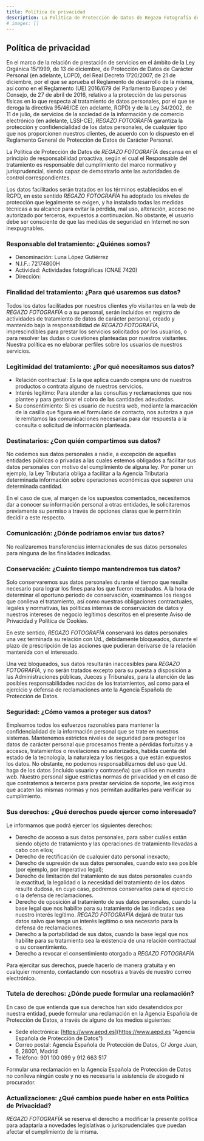 ```yaml
---
title: Política de privacidad
description: La Política de Protección de Datos de Regazo Fotografía descansa en el principio de responsabilidad proactiva
# images: []
---
```


## Política de privacidad

En el marco de la relación de prestación de servicios en el ámbito de la Ley Orgánica 15/1999, de 13 de diciembre, de Protección de Datos de Carácter Personal (en adelante, LOPD), del Real Decreto 1720/2007, de 21 de diciembre, por el que se aprueba el Reglamento de desarrollo de la misma, así como en el Reglamento (UE) 2016/679 del Parlamento Europeo y del Consejo, de 27 de abril de 2016, relativo a la protección de las personas físicas en lo que respecta al tratamiento de datos personales, por el que se deroga la directiva 95/46/CE (en adelante, RGPD) y de la Ley 34/2002, de 11 de julio, de servicios de la sociedad de la información y de comercio electrónico (en adelante, LSSI-CE), *REGAZO FOTOGRAFÍA* garantiza la protección y confidencialidad de los datos personales, de cualquier tipo que nos proporcionen nuestros clientes, de acuerdo con lo dispuesto en el Reglamento General de Protección de Datos de Carácter Personal.

La Política de Protección de Datos de *REGAZO FOTOGRAFÍA* descansa en el principio de responsabilidad proactiva, según el cual el Responsable del tratamiento es responsable del cumplimiento del marco normativo y jurisprudencial, siendo capaz de demostrarlo ante las autoridades de control correspondientes.

Los datos facilitados serán tratados en los términos establecidos en el RGPD, en este sentido *REGAZO FOTOGRAFÍA* ha adoptado los niveles de protección que legalmente se exigen, y ha instalado todas las medidas técnicas a su alcance para evitar la pérdida, mal uso, alteración, acceso no autorizado por terceros, expuestos a continuación. No obstante, el usuario debe ser consciente de que las medidas de seguridad en Internet no son inexpugnables.

### Responsable del tratamiento: ¿Quiénes somos?

* Denominación: Luna López Gutiérrez
* N.I.F.: 72174800H
* Actividad: Actividades fotográficas (CNAE 7420)
* Dirección: &nbsp;

### Finalidad del tratamiento: ¿Para qué usaremos sus datos?

Todos los datos facilitados por nuestros clientes y/o visitantes en la web de *REGAZO FOTOGRAFÍA* o a su personal, serán incluidos en registro de actividades de tratamiento de datos de carácter personal, creado y mantenido bajo la responsabilidad de *REGAZO FOTOGRAFÍA*, imprescindibles para prestar los servicios solicitados por los usuarios, o para resolver las dudas o cuestiones planteadas por nuestros visitantes. Nuestra política es no elaborar perfiles sobre los usuarios de nuestros servicios.

### Legitimidad del tratamiento: ¿Por qué necesitamos sus datos?

* Relación contractual: Es la que aplica cuando compra uno de nuestros productos o contrata alguno de nuestros servicios.
* Interés legítimo: Para atender a las consultas y reclamaciones que nos plantee y para gestionar el cobro de las cantidades adeudadas.
* Su consentimiento: Si es usuario de nuestra web, mediante la marcación de la casilla que figura en el formulario de contacto, nos autoriza a que le remitamos las comunicaciones necesarias para dar respuesta a la consulta o solicitud de información planteada.

### Destinatarios: ¿Con quién compartimos sus datos?

No cedemos sus datos personales a nadie, a excepción de aquellas entidades públicas o privadas a las cuales estemos obligados a facilitar sus datos personales con motivo del cumplimiento de alguna ley. Por poner un ejemplo, la Ley Tributaria obliga a facilitar a la Agencia Tributaria determinada información sobre operaciones económicas que superen una determinada cantidad.

En el caso de que, al margen de los supuestos comentados, necesitemos dar a conocer su información personal a otras entidades, le solicitaremos previamente su permiso a través de opciones claras que le permitirán decidir a este respecto.

### Comunicación: ¿Dónde podríamos enviar tus datos?

No realizaremos transferencias internacionales de sus datos personales para ninguna de las finalidades indicadas.

### Conservación: ¿Cuánto tiempo mantendremos tus datos?

Solo conservaremos sus datos personales durante el tiempo que resulte necesario para lograr los fines para los que fueron recabados. A la hora de determinar el oportuno periodo de conservación, examinamos los riesgos que conlleva el tratamiento, así como nuestras obligaciones contractuales, legales y normativas, las políticas internas de conservación de datos y nuestros intereses de negocio legítimos descritos en el presente Aviso de Privacidad y Política de Cookies.

En este sentido, *REGAZO FOTOGRAFÍA* conservará los datos personales una vez terminada su relación con Ud., debidamente bloqueados, durante el plazo de prescripción de las acciones que pudieran derivarse de la relación mantenida con el interesado.

Una vez bloqueados, sus datos resultarán inaccesibles para *REGAZO FOTOGRAFÍA*, y no serán tratados excepto para su puesta a disposición a las Administraciones públicas, Jueces y Tribunales, para la atención de las posibles responsabilidades nacidas de los tratamientos, así como para el ejercicio y defensa de reclamaciones ante la Agencia Española de Protección de Datos.

### Seguridad: ¿Cómo vamos a proteger sus datos?

Empleamos todos los esfuerzos razonables para mantener la confidencialidad de la información personal que se trate en nuestros sistemas. Mantenemos estrictos niveles de seguridad para proteger los datos de carácter personal que procesamos frente a pérdidas fortuitas y a accesos, tratamientos o revelaciones no autorizados, habida cuenta del estado de la tecnología, la naturaleza y los riesgos a que están expuestos los datos. No obstante, no podemos responsabilizarnos del uso que Ud. haga de los datos (incluido usuario y contraseña) que utilice en nuestra web. Nuestro personal sigue estrictas normas de privacidad y en el caso de que contratemos a terceros para prestar servicios de soporte, les exigimos que acaten las mismas normas y nos permitan auditarles para verificar su cumplimiento.

### Sus derechos: ¿Qué derechos puede ejercer como interesado?

Le informamos que podrá ejercer los siguientes derechos:

* Derecho de acceso a sus datos personales, para saber cuáles están siendo objeto de tratamiento y las operaciones de tratamiento llevadas a cabo con ellos;
* Derecho de rectificación de cualquier dato personal inexacto;
* Derecho de supresión de sus datos personales, cuando esto sea posible (por ejemplo, por imperativo legal);
* Derecho de limitación del tratamiento de sus datos personales cuando la exactitud, la legalidad o la necesidad del tratamiento de los datos resulte dudosa, en cuyo caso, podremos conservarlos para el ejercicio o la defensa de reclamaciones.
* Derecho de oposición al tratamiento de sus datos personales, cuando la base legal que nos habilite para su tratamiento de las indicadas sea nuestro interés legítimo. *REGAZO FOTOGRAFÍA* dejará de tratar tus datos salvo que tenga un interés legítimo o sea necesario para la defensa de reclamaciones.
* Derecho a la portabilidad de sus datos, cuando la base legal que nos habilite para su tratamiento sea la existencia de una relación contractual o su consentimiento.
* Derecho a revocar el consentimiento otorgado a *REGAZO FOTOGRAFÍA*

Para ejercitar sus derechos, puede hacerlo de manera gratuita y en cualquier momento, contactando con nosotras a través de nuestro correo electrónico.

### Tutela de derechos: ¿Dónde puede formular una reclamación?

En caso de que entienda que sus derechos han sido desatendidos por nuestra entidad, puede formular una reclamación en la Agencia Española de Protección de Datos, a través de alguno de los medios siguientes:

* Sede electrónica: [https://www.aepd.es](https://www.aepd.es "Agencia Española de Protección de Datos")
* Correo postal: Agencia Española de Protección de Datos, C/ Jorge Juan, 6, 28001, Madrid
* Teléfono: 901 100 099 y 912 663 517

Formular una reclamación en la Agencia Española de Protección de Datos no conlleva ningún coste y no es necesaria la asistencia de abogado ni procurador.

### Actualizaciones: ¿Qué cambios puede haber en esta Política de Privacidad?

*REGAZO FOTOGRAFÍA* se reserva el derecho a modificar la presente política para adaptarla a novedades legislativas o jurisprudenciales que puedan afectar el cumplimiento de la misma.
